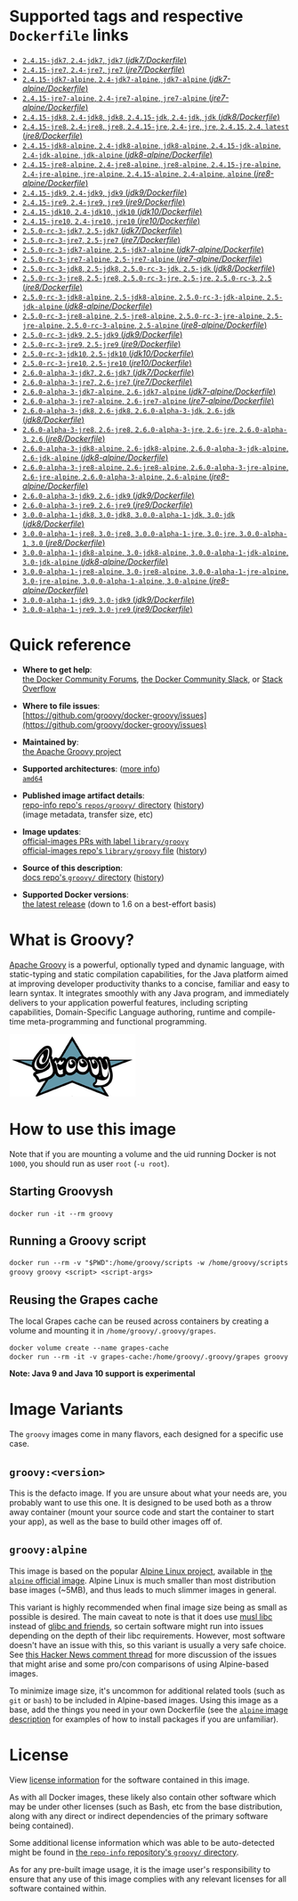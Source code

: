 <!--

********************************************************************************

WARNING:

    DO NOT EDIT "groovy/README.md"

    IT IS AUTO-GENERATED

    (from the other files in "groovy/" combined with a set of templates)

********************************************************************************

-->

# Supported tags and respective `Dockerfile` links

-	[`2.4.15-jdk7`, `2.4-jdk7`, `jdk7` (*jdk7/Dockerfile*)](https://github.com/groovy/docker-groovy/blob/420f3af36206e1e6ddb1b715bfcc9f0591c8501f/jdk7/Dockerfile)
-	[`2.4.15-jre7`, `2.4-jre7`, `jre7` (*jre7/Dockerfile*)](https://github.com/groovy/docker-groovy/blob/420f3af36206e1e6ddb1b715bfcc9f0591c8501f/jre7/Dockerfile)
-	[`2.4.15-jdk7-alpine`, `2.4-jdk7-alpine`, `jdk7-alpine` (*jdk7-alpine/Dockerfile*)](https://github.com/groovy/docker-groovy/blob/420f3af36206e1e6ddb1b715bfcc9f0591c8501f/jdk7-alpine/Dockerfile)
-	[`2.4.15-jre7-alpine`, `2.4-jre7-alpine`, `jre7-alpine` (*jre7-alpine/Dockerfile*)](https://github.com/groovy/docker-groovy/blob/420f3af36206e1e6ddb1b715bfcc9f0591c8501f/jre7-alpine/Dockerfile)
-	[`2.4.15-jdk8`, `2.4-jdk8`, `jdk8`, `2.4.15-jdk`, `2.4-jdk`, `jdk` (*jdk8/Dockerfile*)](https://github.com/groovy/docker-groovy/blob/420f3af36206e1e6ddb1b715bfcc9f0591c8501f/jdk8/Dockerfile)
-	[`2.4.15-jre8`, `2.4-jre8`, `jre8`, `2.4.15-jre`, `2.4-jre`, `jre`, `2.4.15`, `2.4`, `latest` (*jre8/Dockerfile*)](https://github.com/groovy/docker-groovy/blob/420f3af36206e1e6ddb1b715bfcc9f0591c8501f/jre8/Dockerfile)
-	[`2.4.15-jdk8-alpine`, `2.4-jdk8-alpine`, `jdk8-alpine`, `2.4.15-jdk-alpine`, `2.4-jdk-alpine`, `jdk-alpine` (*jdk8-alpine/Dockerfile*)](https://github.com/groovy/docker-groovy/blob/420f3af36206e1e6ddb1b715bfcc9f0591c8501f/jdk8-alpine/Dockerfile)
-	[`2.4.15-jre8-alpine`, `2.4-jre8-alpine`, `jre8-alpine`, `2.4.15-jre-alpine`, `2.4-jre-alpine`, `jre-alpine`, `2.4.15-alpine`, `2.4-alpine`, `alpine` (*jre8-alpine/Dockerfile*)](https://github.com/groovy/docker-groovy/blob/420f3af36206e1e6ddb1b715bfcc9f0591c8501f/jre8-alpine/Dockerfile)
-	[`2.4.15-jdk9`, `2.4-jdk9`, `jdk9` (*jdk9/Dockerfile*)](https://github.com/groovy/docker-groovy/blob/420f3af36206e1e6ddb1b715bfcc9f0591c8501f/jdk9/Dockerfile)
-	[`2.4.15-jre9`, `2.4-jre9`, `jre9` (*jre9/Dockerfile*)](https://github.com/groovy/docker-groovy/blob/420f3af36206e1e6ddb1b715bfcc9f0591c8501f/jre9/Dockerfile)
-	[`2.4.15-jdk10`, `2.4-jdk10`, `jdk10` (*jdk10/Dockerfile*)](https://github.com/groovy/docker-groovy/blob/420f3af36206e1e6ddb1b715bfcc9f0591c8501f/jdk10/Dockerfile)
-	[`2.4.15-jre10`, `2.4-jre10`, `jre10` (*jre10/Dockerfile*)](https://github.com/groovy/docker-groovy/blob/420f3af36206e1e6ddb1b715bfcc9f0591c8501f/jre10/Dockerfile)
-	[`2.5.0-rc-3-jdk7`, `2.5-jdk7` (*jdk7/Dockerfile*)](https://github.com/groovy/docker-groovy/blob/2e9f5c94b0941d436cf47dc5601f3f8f1f063be0/jdk7/Dockerfile)
-	[`2.5.0-rc-3-jre7`, `2.5-jre7` (*jre7/Dockerfile*)](https://github.com/groovy/docker-groovy/blob/2e9f5c94b0941d436cf47dc5601f3f8f1f063be0/jre7/Dockerfile)
-	[`2.5.0-rc-3-jdk7-alpine`, `2.5-jdk7-alpine` (*jdk7-alpine/Dockerfile*)](https://github.com/groovy/docker-groovy/blob/2e9f5c94b0941d436cf47dc5601f3f8f1f063be0/jdk7-alpine/Dockerfile)
-	[`2.5.0-rc-3-jre7-alpine`, `2.5-jre7-alpine` (*jre7-alpine/Dockerfile*)](https://github.com/groovy/docker-groovy/blob/2e9f5c94b0941d436cf47dc5601f3f8f1f063be0/jre7-alpine/Dockerfile)
-	[`2.5.0-rc-3-jdk8`, `2.5-jdk8`, `2.5.0-rc-3-jdk`, `2.5-jdk` (*jdk8/Dockerfile*)](https://github.com/groovy/docker-groovy/blob/2e9f5c94b0941d436cf47dc5601f3f8f1f063be0/jdk8/Dockerfile)
-	[`2.5.0-rc-3-jre8`, `2.5-jre8`, `2.5.0-rc-3-jre`, `2.5-jre`, `2.5.0-rc-3`, `2.5` (*jre8/Dockerfile*)](https://github.com/groovy/docker-groovy/blob/2e9f5c94b0941d436cf47dc5601f3f8f1f063be0/jre8/Dockerfile)
-	[`2.5.0-rc-3-jdk8-alpine`, `2.5-jdk8-alpine`, `2.5.0-rc-3-jdk-alpine`, `2.5-jdk-alpine` (*jdk8-alpine/Dockerfile*)](https://github.com/groovy/docker-groovy/blob/2e9f5c94b0941d436cf47dc5601f3f8f1f063be0/jdk8-alpine/Dockerfile)
-	[`2.5.0-rc-3-jre8-alpine`, `2.5-jre8-alpine`, `2.5.0-rc-3-jre-alpine`, `2.5-jre-alpine`, `2.5.0-rc-3-alpine`, `2.5-alpine` (*jre8-alpine/Dockerfile*)](https://github.com/groovy/docker-groovy/blob/2e9f5c94b0941d436cf47dc5601f3f8f1f063be0/jre8-alpine/Dockerfile)
-	[`2.5.0-rc-3-jdk9`, `2.5-jdk9` (*jdk9/Dockerfile*)](https://github.com/groovy/docker-groovy/blob/2e9f5c94b0941d436cf47dc5601f3f8f1f063be0/jdk9/Dockerfile)
-	[`2.5.0-rc-3-jre9`, `2.5-jre9` (*jre9/Dockerfile*)](https://github.com/groovy/docker-groovy/blob/2e9f5c94b0941d436cf47dc5601f3f8f1f063be0/jre9/Dockerfile)
-	[`2.5.0-rc-3-jdk10`, `2.5-jdk10` (*jdk10/Dockerfile*)](https://github.com/groovy/docker-groovy/blob/2e9f5c94b0941d436cf47dc5601f3f8f1f063be0/jdk10/Dockerfile)
-	[`2.5.0-rc-3-jre10`, `2.5-jre10` (*jre10/Dockerfile*)](https://github.com/groovy/docker-groovy/blob/2e9f5c94b0941d436cf47dc5601f3f8f1f063be0/jre10/Dockerfile)
-	[`2.6.0-alpha-3-jdk7`, `2.6-jdk7` (*jdk7/Dockerfile*)](https://github.com/groovy/docker-groovy/blob/4cd18131eb84e70abffd421aacaf4a3274194466/jdk7/Dockerfile)
-	[`2.6.0-alpha-3-jre7`, `2.6-jre7` (*jre7/Dockerfile*)](https://github.com/groovy/docker-groovy/blob/4cd18131eb84e70abffd421aacaf4a3274194466/jre7/Dockerfile)
-	[`2.6.0-alpha-3-jdk7-alpine`, `2.6-jdk7-alpine` (*jdk7-alpine/Dockerfile*)](https://github.com/groovy/docker-groovy/blob/4cd18131eb84e70abffd421aacaf4a3274194466/jdk7-alpine/Dockerfile)
-	[`2.6.0-alpha-3-jre7-alpine`, `2.6-jre7-alpine` (*jre7-alpine/Dockerfile*)](https://github.com/groovy/docker-groovy/blob/4cd18131eb84e70abffd421aacaf4a3274194466/jre7-alpine/Dockerfile)
-	[`2.6.0-alpha-3-jdk8`, `2.6-jdk8`, `2.6.0-alpha-3-jdk`, `2.6-jdk` (*jdk8/Dockerfile*)](https://github.com/groovy/docker-groovy/blob/4cd18131eb84e70abffd421aacaf4a3274194466/jdk8/Dockerfile)
-	[`2.6.0-alpha-3-jre8`, `2.6-jre8`, `2.6.0-alpha-3-jre`, `2.6-jre`, `2.6.0-alpha-3`, `2.6` (*jre8/Dockerfile*)](https://github.com/groovy/docker-groovy/blob/4cd18131eb84e70abffd421aacaf4a3274194466/jre8/Dockerfile)
-	[`2.6.0-alpha-3-jdk8-alpine`, `2.6-jdk8-alpine`, `2.6.0-alpha-3-jdk-alpine`, `2.6-jdk-alpine` (*jdk8-alpine/Dockerfile*)](https://github.com/groovy/docker-groovy/blob/4cd18131eb84e70abffd421aacaf4a3274194466/jdk8-alpine/Dockerfile)
-	[`2.6.0-alpha-3-jre8-alpine`, `2.6-jre8-alpine`, `2.6.0-alpha-3-jre-alpine`, `2.6-jre-alpine`, `2.6.0-alpha-3-alpine`, `2.6-alpine` (*jre8-alpine/Dockerfile*)](https://github.com/groovy/docker-groovy/blob/4cd18131eb84e70abffd421aacaf4a3274194466/jre8-alpine/Dockerfile)
-	[`2.6.0-alpha-3-jdk9`, `2.6-jdk9` (*jdk9/Dockerfile*)](https://github.com/groovy/docker-groovy/blob/4cd18131eb84e70abffd421aacaf4a3274194466/jdk9/Dockerfile)
-	[`2.6.0-alpha-3-jre9`, `2.6-jre9` (*jre9/Dockerfile*)](https://github.com/groovy/docker-groovy/blob/4cd18131eb84e70abffd421aacaf4a3274194466/jre9/Dockerfile)
-	[`3.0.0-alpha-1-jdk8`, `3.0-jdk8`, `3.0.0-alpha-1-jdk`, `3.0-jdk` (*jdk8/Dockerfile*)](https://github.com/groovy/docker-groovy/blob/b8eb639e626ef97aa283cfda1fc10f92b93fd48c/jdk8/Dockerfile)
-	[`3.0.0-alpha-1-jre8`, `3.0-jre8`, `3.0.0-alpha-1-jre`, `3.0-jre`, `3.0.0-alpha-1`, `3.0` (*jre8/Dockerfile*)](https://github.com/groovy/docker-groovy/blob/b8eb639e626ef97aa283cfda1fc10f92b93fd48c/jre8/Dockerfile)
-	[`3.0.0-alpha-1-jdk8-alpine`, `3.0-jdk8-alpine`, `3.0.0-alpha-1-jdk-alpine`, `3.0-jdk-alpine` (*jdk8-alpine/Dockerfile*)](https://github.com/groovy/docker-groovy/blob/b8eb639e626ef97aa283cfda1fc10f92b93fd48c/jdk8-alpine/Dockerfile)
-	[`3.0.0-alpha-1-jre8-alpine`, `3.0-jre8-alpine`, `3.0.0-alpha-1-jre-alpine`, `3.0-jre-alpine`, `3.0.0-alpha-1-alpine`, `3.0-alpine` (*jre8-alpine/Dockerfile*)](https://github.com/groovy/docker-groovy/blob/b8eb639e626ef97aa283cfda1fc10f92b93fd48c/jre8-alpine/Dockerfile)
-	[`3.0.0-alpha-1-jdk9`, `3.0-jdk9` (*jdk9/Dockerfile*)](https://github.com/groovy/docker-groovy/blob/b8eb639e626ef97aa283cfda1fc10f92b93fd48c/jdk9/Dockerfile)
-	[`3.0.0-alpha-1-jre9`, `3.0-jre9` (*jre9/Dockerfile*)](https://github.com/groovy/docker-groovy/blob/b8eb639e626ef97aa283cfda1fc10f92b93fd48c/jre9/Dockerfile)

# Quick reference

-	**Where to get help**:  
	[the Docker Community Forums](https://forums.docker.com/), [the Docker Community Slack](https://blog.docker.com/2016/11/introducing-docker-community-directory-docker-community-slack/), or [Stack Overflow](https://stackoverflow.com/search?tab=newest&q=docker)

-	**Where to file issues**:  
	[https://github.com/groovy/docker-groovy/issues](https://github.com/groovy/docker-groovy/issues)

-	**Maintained by**:  
	[the Apache Groovy project](https://github.com/groovy/docker-groovy)

-	**Supported architectures**: ([more info](https://github.com/docker-library/official-images#architectures-other-than-amd64))  
	[`amd64`](https://hub.docker.com/r/amd64/groovy/)

-	**Published image artifact details**:  
	[repo-info repo's `repos/groovy/` directory](https://github.com/docker-library/repo-info/blob/master/repos/groovy) ([history](https://github.com/docker-library/repo-info/commits/master/repos/groovy))  
	(image metadata, transfer size, etc)

-	**Image updates**:  
	[official-images PRs with label `library/groovy`](https://github.com/docker-library/official-images/pulls?q=label%3Alibrary%2Fgroovy)  
	[official-images repo's `library/groovy` file](https://github.com/docker-library/official-images/blob/master/library/groovy) ([history](https://github.com/docker-library/official-images/commits/master/library/groovy))

-	**Source of this description**:  
	[docs repo's `groovy/` directory](https://github.com/docker-library/docs/tree/master/groovy) ([history](https://github.com/docker-library/docs/commits/master/groovy))

-	**Supported Docker versions**:  
	[the latest release](https://github.com/docker/docker-ce/releases/latest) (down to 1.6 on a best-effort basis)

# What is Groovy?

[Apache Groovy](http://groovy-lang.org/) is a powerful, optionally typed and dynamic language, with static-typing and static compilation capabilities, for the Java platform aimed at improving developer productivity thanks to a concise, familiar and easy to learn syntax. It integrates smoothly with any Java program, and immediately delivers to your application powerful features, including scripting capabilities, Domain-Specific Language authoring, runtime and compile-time meta-programming and functional programming.

![logo](https://raw.githubusercontent.com/docker-library/docs/bb5fc730ed18c45d86425f9fa4265d50cb795ec8/groovy/logo.png)

# How to use this image

Note that if you are mounting a volume and the uid running Docker is not `1000`, you should run as user `root` (`-u root`).

## Starting Groovysh

`docker run -it --rm groovy`

## Running a Groovy script

`docker run --rm -v "$PWD":/home/groovy/scripts -w /home/groovy/scripts groovy groovy <script> <script-args>`

## Reusing the Grapes cache

The local Grapes cache can be reused across containers by creating a volume and mounting it in `/home/groovy/.groovy/grapes`.

```console
docker volume create --name grapes-cache
docker run --rm -it -v grapes-cache:/home/groovy/.groovy/grapes groovy
```

**Note: Java 9 and Java 10 support is experimental**

# Image Variants

The `groovy` images come in many flavors, each designed for a specific use case.

## `groovy:<version>`

This is the defacto image. If you are unsure about what your needs are, you probably want to use this one. It is designed to be used both as a throw away container (mount your source code and start the container to start your app), as well as the base to build other images off of.

## `groovy:alpine`

This image is based on the popular [Alpine Linux project](http://alpinelinux.org), available in [the `alpine` official image](https://hub.docker.com/_/alpine). Alpine Linux is much smaller than most distribution base images (~5MB), and thus leads to much slimmer images in general.

This variant is highly recommended when final image size being as small as possible is desired. The main caveat to note is that it does use [musl libc](http://www.musl-libc.org) instead of [glibc and friends](http://www.etalabs.net/compare_libcs.html), so certain software might run into issues depending on the depth of their libc requirements. However, most software doesn't have an issue with this, so this variant is usually a very safe choice. See [this Hacker News comment thread](https://news.ycombinator.com/item?id=10782897) for more discussion of the issues that might arise and some pro/con comparisons of using Alpine-based images.

To minimize image size, it's uncommon for additional related tools (such as `git` or `bash`) to be included in Alpine-based images. Using this image as a base, add the things you need in your own Dockerfile (see the [`alpine` image description](https://hub.docker.com/_/alpine/) for examples of how to install packages if you are unfamiliar).

# License

View [license information](http://www.apache.org/licenses/LICENSE-2.0.html) for the software contained in this image.

As with all Docker images, these likely also contain other software which may be under other licenses (such as Bash, etc from the base distribution, along with any direct or indirect dependencies of the primary software being contained).

Some additional license information which was able to be auto-detected might be found in [the `repo-info` repository's `groovy/` directory](https://github.com/docker-library/repo-info/tree/master/repos/groovy).

As for any pre-built image usage, it is the image user's responsibility to ensure that any use of this image complies with any relevant licenses for all software contained within.
